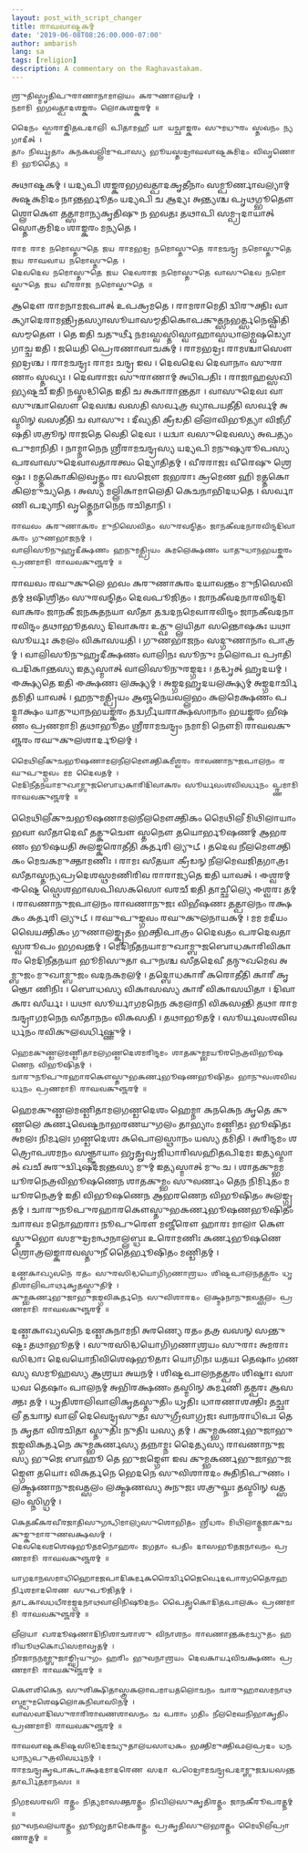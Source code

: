 ```yaml
---
layout: post_with_script_changer
title: 𑌰𑌾𑌘𑌵𑌾𑌷𑍍𑌟𑌕𑌮𑍍
date: '2019-06-08T08:26:00.000-07:00'
author: ambarish
lang: sa
tags: [religion]
description: A commentary on the Raghavastakam.
---
```


    𑌶𑍍𑌰𑍁𑌤𑌿𑌸𑍍𑌮𑍃𑌤𑌿𑌪𑍁𑌰𑌾𑌣𑌾𑌨𑌾𑌮𑌾𑌲𑌯𑌂 𑌕𑌰𑍁𑌣𑌾𑌲𑌯𑌮𑍍 ।
    𑌨𑌮𑌾𑌮𑌿 𑌭𑌗𑌵𑌤𑍍𑌪𑌾𑌦𑌶𑌙𑍍𑌕𑌰𑌂 𑌲𑍋𑌕𑌶𑌙𑍍𑌕𑌰𑌮𑍍 ॥

    𑌦𑍈𑌨𑌂 𑌸𑍍𑌵𑌰𑌾𑌙𑍍𑌕𑌿𑌤𑌪𑌦𑌾𑌲𑌿 𑌪𑌿𑌤𑌾𑌮𑌹𑍀 𑌯𑌾 𑌯𑌚𑍍𑌛𑌾𑌙𑍍𑌕𑌰𑌂 𑌸𑍁𑌮𑌧𑍁𑌰𑌂 𑌸𑍍𑌤𑌵𑌨𑌂 𑌨𑍍𑌯𑌗𑌾𑌦𑍀𑌤𑍍 ।
    𑌤𑌾𑌂 𑌨𑌿𑌰𑍍𑌵𑍃𑌤𑌾𑌂 𑌕𑌨𑌕𑌵𑌲𑍍𑌲𑌿𑌮𑍁𑌪𑌾𑌸𑍍𑌯 𑌭𑍂𑌯𑌸𑍍𑌤𑌦𑍍𑌰𑌾𑌘𑌵𑌾𑌷𑍍𑌟𑌕𑌮𑌿𑌦𑌂 𑌵𑌿𑌵𑍃𑌣𑍋𑌮𑌿 𑌭𑍂𑌤𑍍𑌯𑍈 ॥

𑌅𑌥𑌾𑌷𑍍𑌟𑌕𑌮𑍍 । 𑌯𑌦𑍍𑌯𑌪𑌿 𑌶𑌙𑍍𑌕𑌰𑌭𑌗𑌵𑌤𑍍𑌪𑌾𑌦𑌕𑍃𑌤𑍀𑌨𑌾𑌂 𑌸𑌮𑍍𑌪𑍂𑌰𑍍𑌣𑌾𑌵𑌲𑍍𑌯𑌾𑌮𑍍 𑌅𑌷𑍍𑌟𑌕𑌮𑌿𑌦𑌂 𑌨𑌾𑌨𑍍𑌤𑌰𑍍𑌭𑍂𑌤𑌂 𑌯𑌦𑍍𑌯𑌪𑌿 𑌚 𑌆𑌦𑍍𑌯𑌃 𑌅𑌨𑍍𑌤𑍍𑌯𑌶𑍍𑌚 𑌪𑍃𑌥𑌗𑍍𑌭𑍂𑌤𑍌 𑌶𑍍𑌲𑍋𑌕𑍌 𑌤𑌤𑍍𑌸𑌾𑌮𑌾𑌨𑍍𑌯𑌕𑍃𑌤𑌿𑌷𑍁 𑌨 𑌭𑌵𑌤𑌃 𑌤𑌥𑌾𑌪𑌿 𑌸𑌮𑍍𑌪𑍍𑌰𑌦𑌾𑌯𑌾𑌤𑍍 𑌸𑍍𑌤𑍋𑌤𑍍𑌰𑌮𑌿𑌦𑌂 𑌶𑌾𑌙𑍍𑌕𑌰𑌂 𑌮𑌨𑍍𑌯𑌤𑍇 ।

    𑌰𑌾𑌮 𑌰𑌾𑌮 𑌨𑌮𑍋𑌸𑍍𑌤𑍁𑌤𑍇 𑌜𑌯 𑌰𑌾𑌮𑌭𑌦𑍍𑌰 𑌨𑌮𑍋𑌸𑍍𑌤𑍁𑌤𑍇 𑌰𑌾𑌮𑌚𑌨𑍍𑌦𑍍𑌰 𑌨𑌮𑍋𑌸𑍍𑌤𑍁𑌤𑍇 𑌜𑌯 𑌰𑌾𑌘𑌵𑌾𑌯 𑌨𑌮𑍋𑌸𑍍𑌤𑍁𑌤𑍇 ।
    𑌦𑍇𑌵𑌦𑍇𑌵 𑌨𑌮𑍋𑌸𑍍𑌤𑍁𑌤𑍇 𑌜𑌯 𑌦𑍇𑌵𑌰𑌾𑌜 𑌨𑌮𑍋𑌸𑍍𑌤𑍁𑌤𑍇 𑌵𑌾𑌸𑍁𑌦𑍇𑌵 𑌨𑌮𑍋𑌸𑍍𑌤𑍁𑌤𑍇 𑌜𑌯 𑌵𑍀𑌰𑌰𑌾𑌜 𑌨𑌮𑍋𑌸𑍍𑌤𑍁𑌤𑍇 ॥

𑌆𑌦𑍌 𑌰𑌾𑌮𑌨𑌾𑌮𑌜𑌪𑌾𑌤𑍍 𑌉𑌪𑌕𑍍𑌰𑌮𑌤𑍇 । 𑌰𑌾𑌮𑌰𑌾𑌮𑍇𑌤𑌿 𑌦𑍍𑌵𑌿𑌰𑍁𑌕𑍍𑌤𑌿𑌃 𑌵𑌾𑌕𑍍𑌯𑌾𑌦𑍇𑌰𑌾𑌮𑌨𑍍𑌤𑍍𑌰𑌿𑌤𑌸𑍍𑌯𑌾𑌸𑍂𑌯𑌾𑌸𑌮𑍍𑌮𑌤𑌿𑌕𑍋𑌪𑌕𑍁𑌤𑍍𑌸𑌨𑌭𑌰𑍍𑌤𑍍𑌸𑌨𑍇𑌷𑍍𑌵𑌿𑌤𑌿 𑌸𑌮𑍍𑌮𑌤𑍌 । 𑌤𑍇 𑌇𑌤𑌿 𑌚𑌤𑍁𑌰𑍍𑌥𑍀 𑌨𑌮𑌃𑌸𑍍𑌵𑌸𑍍𑌤𑌿𑌸𑍍𑌵𑌾𑌹𑌾𑌸𑍍𑌵𑌧𑌾𑌲𑌮𑍍𑌵𑌷𑌡𑍍𑌯𑍋𑌗𑌾𑌚𑍍𑌚 𑌇𑌤𑌿 । 𑌜𑌯𑍇𑌤𑌿 𑌪𑍍𑌰𑍇𑌰𑌣𑌾𑌵𑌾𑌚𑌕𑌮𑍍 । 𑌰𑌾𑌮𑌭𑌦𑍍𑌰𑌃 𑌰𑌾𑌮𑌶𑍍𑌚𑌾𑌸𑍌 𑌭𑌦𑍍𑌰𑌶𑍍𑌚 । 𑌰𑌾𑌮𑌚𑌨𑍍𑌦𑍍𑌰𑌃 𑌰𑌾𑌮𑌃 𑌚𑌨𑍍𑌦𑍍𑌰 𑌇𑌵 । 𑌦𑍇𑌵𑌦𑍇𑌵 𑌦𑍇𑌵𑌾𑌨𑌾𑌂 𑌸𑍁𑌰𑌾𑌣𑌾𑌂 𑌸𑍍𑌤𑌵𑍍𑌯𑌃 । 𑌦𑍇𑌵𑌰𑌾𑌜𑌃 𑌸𑍁𑌰𑌾𑌣𑌾𑌮𑍍 𑌅𑌧𑌿𑌪𑌤𑌿𑌃 । 𑌰𑌾𑌜𑌾𑌹𑌸𑍍𑌸𑌖𑌿𑌭𑍍𑌯𑌷𑍍𑌟𑌚𑍍 𑌇𑌤𑌿 𑌨𑌸𑍍𑌤𑌦𑍍𑌧𑌿𑌤𑍇 𑌇𑌤𑌿 𑌚 𑌅𑌕𑌾𑌰𑌾𑌨𑍍𑌤𑌤𑌾 । 𑌵𑌾𑌸𑍁𑌦𑍇𑌵𑌃 𑌵𑌾𑌸𑍁𑌶𑍍𑌚𑌾𑌸𑍌 𑌦𑍇𑌵𑌶𑍍𑌚 𑌵𑌸𑌤𑌿 𑌸𑌰𑍍𑌵𑌤𑍍𑌰 𑌵𑍍𑌯𑌾𑌪𑌯𑌤𑍀𑌤𑌿 𑌸𑌰𑍍𑌵𑌮𑍍 𑌅𑌸𑍍𑌮𑌿𑌨𑍍 𑌵𑌸𑌤𑍀𑌤𑌿 𑌚 𑌵𑌾𑌸𑍁𑌃 । 𑌦𑍀𑌵𑍍𑌯𑌤𑌿 𑌕𑍍𑌰𑍀𑌡𑌤𑌿 𑌲𑍀𑌲𑌾𑌵𑌿𑌭𑍂𑌤𑍍𑌯𑌾 𑌵𑌿𑌜𑍀𑌗𑍀𑌷𑌤𑌿 𑌶𑌤𑍍𑌰𑍂𑌨𑍍 𑌰𑌾𑌜𑌤𑍇 𑌵𑍇𑌤𑌿 𑌦𑍇𑌵𑌃 । 𑌯𑌦𑍍𑌵𑌾 𑌵𑌸𑍁𑌦𑍇𑌵𑌸𑍍𑌯 𑌅𑌪𑌤𑍍𑌯𑌂 𑌪𑍁𑌮𑌾𑌨𑌿𑌤𑌿 । 𑌨𑌾𑌮𑍍𑌨𑌾𑌨𑍇𑌨 𑌶𑍍𑌰𑍀𑌰𑌾𑌮𑌚𑌨𑍍𑌦𑍍𑌰𑌸𑍍𑌯 𑌯𑌦𑍍𑌯𑌪𑌿 𑌮𑌨𑍁𑌷𑍍𑌯𑌰𑍂𑌪𑌸𑍍𑌯 𑌪𑌰𑌵𑌾𑌸𑍁𑌦𑍇𑌵𑌾𑌵𑌤𑌾𑌰𑌤𑍍𑌵𑌂 𑌦𑍍𑌯𑍋𑌤𑌿𑌤𑌮𑍍 । 𑌵𑍀𑌰𑌰𑌾𑌜𑌃 𑌵𑍀𑌰𑍇𑌷𑍁 𑌶𑍍𑌰𑍇𑌷𑍍𑌠𑌃 । 𑌮𑌤𑍍𑌤𑌕𑍋𑌕𑌿𑌲𑌵𑍃𑌤𑍍𑌤𑌂 𑌰𑌃 𑌸𑌜𑍌 𑌜𑌭𑌰𑌾𑌃 𑌕𑍍𑌰𑌮𑍇𑌣 𑌹𑌿 𑌮𑌤𑍍𑌤𑌕𑍋𑌕𑌿𑌲𑌮𑍁𑌚𑍍𑌯𑌤𑍇 । 𑌅𑌸𑍍𑌯 𑌮𑌲𑍍𑌲𑌿𑌕𑌾𑌮𑌾𑌲𑍇𑌤𑌿 𑌕𑍇𑌚𑌨𑌾𑌭𑌿𑌦𑌧𑌤𑍇 । 𑌸𑌰𑍍𑌵𑌾𑌣𑌿 𑌪𑌦𑍍𑌯𑌾𑌨𑌿 𑌵𑍃𑌤𑍍𑌤𑍇𑌨𑌾𑌨𑍇𑌨 𑌰𑌚𑌿𑌤𑌾𑌨𑌿 ।

    𑌰𑌾𑌘𑌵𑌂 𑌕𑌰𑍁𑌣𑌾𑌕𑌰𑌂 𑌮𑍁𑌨𑌿𑌸𑍇𑌵𑌿𑌤𑌂 𑌸𑍁𑌰𑌵𑌨𑍍𑌦𑌿𑌤𑌂 𑌜𑌾𑌨𑌕𑍀𑌵𑌦𑌨𑌾𑌰𑌵𑌿𑌨𑍍𑌦𑌦𑌿𑌵𑌾𑌕𑌰𑌂 𑌗𑍁𑌣𑌭𑌾𑌜𑌨𑌮𑍍 ।
    𑌵𑌾𑌲𑌿𑌸𑍂𑌨𑍁𑌹𑍃𑌦𑍀𑌕𑍍𑌷𑌣𑌂 𑌹𑌨𑍁𑌮𑌤𑍍𑌪𑍍𑌰𑌿𑌯𑌂 𑌕𑌮𑌲𑍇𑌕𑍍𑌷𑌣𑌂 𑌯𑌾𑌤𑍁𑌧𑌾𑌨𑌭𑌯𑌙𑍍𑌕𑌰𑌂 𑌪𑍍𑌰𑌣𑌮𑌾𑌮𑌿 𑌰𑌾𑌘𑌵𑌕𑍁𑌞𑍍𑌜𑌰𑌮𑍍 ॥

𑌰𑌾𑌘𑌵𑌂 𑌰𑌘𑍁𑌕𑍁𑌲𑍇 𑌭𑌵𑌂 𑌕𑌰𑍁𑌣𑌾𑌕𑌰𑌂 𑌦𑌯𑌾𑌵𑌨𑍍𑌤𑌂 𑌮𑍁𑌨𑌿𑌸𑍇𑌵𑌿𑌤𑌮𑍍 𑌋𑌷𑌿𑌶𑍍𑌰𑌿𑌤𑌂 𑌸𑍁𑌰𑌵𑌨𑍍𑌦𑌿𑌤𑌂 𑌦𑍇𑌵𑌪𑍂𑌜𑌿𑌤𑌂 । 𑌜𑌾𑌨𑌕𑍀𑌵𑌦𑌨𑌾𑌰𑌵𑌿𑌨𑍍𑌦𑌦𑌿𑌵𑌾𑌕𑌰𑌂 𑌜𑌾𑌨𑌕𑍀 𑌜𑌨𑌕𑌤𑌨𑌯𑌾 𑌸𑍀𑌤𑌾 𑌤𑌦𑍍𑌵𑌦𑌨𑌮𑍇𑌵𑌾𑌰𑌵𑌿𑌨𑍍𑌦𑌂 𑌜𑌾𑌨𑌕𑍀𑌵𑌦𑌨𑌾𑌰𑌵𑌿𑌨𑍍𑌦𑌂 𑌤𑌥𑌾𑌭𑍂𑌤𑌸𑍍𑌯 𑌦𑌿𑌵𑌾𑌕𑌰𑌃 𑌉𑌤𑍍𑌫𑍁𑌲𑍍𑌲𑌯𑌿𑌤𑌾 𑌸𑌨𑍍𑌤𑍋𑌷𑌕𑌃 𑌯𑌥𑌾 𑌸𑍂𑌰𑍍𑌯𑌃 𑌕𑌮𑌲𑌂 𑌵𑌿𑌕𑌾𑌸𑌯𑌤𑌿 । 𑌗𑍁𑌣𑌭𑌾𑌜𑌨𑌂 𑌸𑌦𑍍𑌗𑍁𑌣𑌾𑌨𑌾𑌂 𑌪𑌾𑌤𑍍𑌰𑌮𑍍 । 𑌵𑌾𑌲𑌿𑌸𑍂𑌨𑍁𑌹𑍃𑌦𑍀𑌕𑍍𑌷𑌣𑌂 𑌵𑌾𑌲𑌿𑌨𑌃 𑌸𑍂𑌨𑍁𑌃 𑌨𑌲𑍋𑌪𑌃 𑌪𑍍𑌰𑌾𑌤𑌿𑌪𑌦𑌿𑌕𑌾𑌨𑍍𑌤𑌸𑍍𑌯 𑌇𑌤𑍍𑌯𑌸𑍍𑌮𑌾𑌤𑍍 𑌵𑌾𑌲𑌿𑌸𑍂𑌨𑍁𑌰𑌙𑍍𑌗𑌦𑌃 । 𑌤𑌦𑍍𑌧𑍃𑌤𑍍 𑌹𑍃𑌦𑌯𑌮𑍍 । 𑌈𑌕𑍍𑌷𑍍𑌯𑌤𑍇 𑌇𑌤𑌿 𑌈𑌕𑍍𑌷𑌣𑌃 𑌲𑌕𑍍𑌷𑍍𑌯𑌮𑍍 । 𑌅𑌙𑍍𑌗𑌦𑌹𑍃𑌦𑌯𑌲𑌕𑍍𑌷𑍍𑌯𑌮𑍍 𑌅𑌙𑍍𑌗𑌦𑌾𑌰𑍍𑌚𑌿𑌤𑌮𑌿𑌤𑌿 𑌯𑌾𑌵𑌤𑍍 । 𑌹𑌨𑍁𑌮𑌤𑍍𑌪𑍍𑌰𑌿𑌯𑌂 𑌆𑌞𑍍𑌜𑌨𑍇𑌯𑌵𑌲𑍍𑌲𑌭𑌂 𑌕𑌲𑌮𑍇𑌕𑍍𑌷𑌣𑌂 𑌪𑌦𑍍𑌮𑌾𑌕𑍍𑌷𑌂 𑌯𑌾𑌤𑍁𑌧𑌾𑌨𑌭𑌯𑌙𑍍𑌕𑌰𑌂 𑌤𑌦𑍍𑌵𑌰𑍍𑌗𑍀𑌯𑌰𑌾𑌕𑍍𑌷𑌸𑌾𑌨𑌾𑌂 𑌭𑌯𑌙𑍍𑌕𑌰𑌂 𑌭𑍀𑌷𑌣𑌂 𑌪𑍍𑌰𑌣𑌮𑌾𑌮𑌿 𑌤𑌥𑌾𑌭𑍂𑌤𑌂 𑌶𑍍𑌰𑍀𑌰𑌾𑌮𑌚𑌨𑍍𑌦𑍍𑌰𑌂 𑌨𑌮𑌾𑌮𑌿 𑌨𑍌𑌮𑌿 𑌰𑌾𑌘𑌵𑌕𑍁𑌞𑍍𑌜𑌰𑌂 𑌰𑌘𑍁𑌕𑍁𑌲𑌶𑌾𑌰𑍍𑌦𑍂𑌲𑌮𑍍 ।

    𑌮𑍈𑌥𑌿𑌲𑍀𑌕𑍁𑌚𑌭𑍂𑌷𑌣𑌾𑌮𑌲𑌨𑍀𑌲𑌮𑍌𑌕𑍍𑌤𑌿𑌕𑌮𑍀𑌶𑍍𑌵𑌰𑌂 𑌰𑌾𑌵𑌣𑌾𑌨𑍁𑌜𑌪𑌾𑌲𑌨𑌂 𑌰𑌘𑍁𑌪𑍁𑌙𑍍𑌗𑌵𑌂 𑌮𑌮 𑌦𑍈𑌵𑌤𑌮𑍍 ।
    𑌮𑍇𑌦𑌿𑌨𑍀𑌤𑌨𑌯𑌾𑌮𑍁𑌖𑌾𑌮𑍍𑌬𑍁𑌜𑌬𑍋𑌧𑌕𑌾𑌰𑌿𑌦𑌿𑌵𑌾𑌕𑌰𑌂 𑌸𑍂𑌰𑍍𑌯𑌵𑌂𑌶𑌵𑌿𑌵𑌰𑍍𑌧𑌨𑌂 𑌪𑍍𑌰𑍍𑌣𑌮𑌾𑌮𑌿 𑌰𑌾𑌘𑌵𑌕𑍁𑌞𑍍𑌜𑌰𑌮𑍍 ॥

𑌮𑍈𑌥𑌿𑌲𑍀𑌕𑍁𑌚𑌭𑍂𑌷𑌣𑌾𑌮𑌲𑌨𑍀𑌲𑌮𑍌𑌕𑍍𑌤𑌿𑌕𑌂 𑌮𑍈𑌥𑌿𑌲𑍀 𑌮𑌿𑌥𑌿𑌲𑌾𑌯𑌾𑌂 𑌭𑌵𑌾 𑌸𑍀𑌤𑌾𑌦𑍇𑌵𑍀 𑌤𑌤𑍍𑌕𑍁𑌚𑍌 𑌸𑍍𑌤𑌨𑍌 𑌤𑌯𑍋𑌰𑍍𑌭𑍂𑌷𑌣𑌮𑍍 𑌆𑌭𑌰𑌣𑌂 𑌭𑍂𑌷𑌯𑌤𑌿 𑌅𑌲𑌙𑍍𑌕𑌰𑍋𑌤𑍀𑌤𑌿 𑌕𑌰𑍍𑌤𑌰𑌿 𑌲𑍍𑌯𑍁𑌟𑍍 । 𑌤𑌦𑍇𑌵 𑌨𑍀𑌲𑌮𑍌𑌕𑍍𑌤𑌿𑌕𑌂 𑌮𑍇𑌚𑌕𑌮𑍁𑌕𑍍𑌤𑌾𑌮𑌣𑌿𑌃 । 𑌰𑌾𑌮𑌃 𑌸𑍀𑌤𑌯𑌾 𑌕𑍍𑌰𑍀𑌡𑌨𑍍 𑌨𑍀𑌲𑌮𑍇𑌘𑌜𑌿𑌤𑌗𑌾𑌤𑍍𑌰𑌃 𑌸𑍀𑌤𑌾𑌸𑍍𑌤𑌨𑍍𑌯𑌪𑍍𑌰𑌦𑍇𑌶𑌸𑍍𑌥𑌮𑌣𑌿𑌰𑌿𑌵 𑌰𑌾𑌰𑌾𑌜𑍍𑌯𑌤𑍇 𑌇𑌤𑌿 𑌯𑌾𑌵𑌤𑍍 । 𑌈𑌶𑍍𑌵𑌰𑌮𑍍 𑌈𑌷𑍍𑌟𑍇 𑌸𑍍𑌥𑍇𑌶𑌭𑌾𑌸𑌪𑌿𑌸𑌕𑌸𑍋 𑌵𑌰𑌚𑍍 𑌇𑌤𑌿 𑌤𑌾𑌚𑍍𑌛𑍀𑌲𑍍𑌯𑍇 𑌈𑌶𑍍𑌵𑌰𑌃 𑌤𑌮𑍍 ।   𑌰𑌾𑌵𑌣𑌾𑌨𑍁𑌜𑌪𑌾𑌲𑌨𑌂 𑌰𑌾𑌵𑌣𑌾𑌨𑍁𑌜𑌃 𑌵𑌿𑌭𑍀𑌷𑌣𑌃 𑌤𑌤𑍍𑌪𑌾𑌲𑌨𑌂 𑌰𑌕𑍍𑌷𑌕𑌂 𑌕𑌰𑍍𑌤𑌰𑌿 𑌲𑍍𑌯𑍁𑌟𑍍 । 𑌰𑌘𑍁𑌪𑍁𑌙𑍍𑌗𑌵𑌂 𑌰𑌘𑍁𑌕𑍁𑌲𑌨𑌾𑌯𑌕𑌮𑍍 । 𑌮𑌮 𑌮𑌦𑍀𑌯𑌂 𑌵𑍈𑌯𑌕𑍍𑌤𑌿𑌕𑌂 𑌗𑍁𑌣𑌾𑌲𑌙𑍍𑌕𑍃𑌤𑌂 𑌭𑌕𑍍𑌤𑌿𑌪𑌾𑌤𑍍𑌰𑌂 𑌦𑍈𑌵𑌤𑌂 𑌪𑌰𑌦𑍇𑌵𑌤𑌾𑌸𑍍𑌵𑌰𑍂𑌪𑌂 𑌭𑌗𑌵𑌨𑍍𑌤𑌮𑍍 । 𑌮𑍇𑌦𑌿𑌨𑍀𑌤𑌨𑌯𑌾𑌮𑍁𑌖𑌾𑌮𑍍𑌬𑍁𑌜𑌬𑍋𑌧𑌕𑌾𑌰𑌿𑌵𑌿𑌕𑌾𑌰𑌂 𑌮𑍇𑌦𑌿𑌨𑍀𑌤𑌨𑌯𑌾 𑌭𑍂𑌮𑌿𑌸𑍁𑌤𑌾 𑌪𑍁𑌨𑌶𑍍𑌚 𑌸𑍀𑌤𑌦𑍇𑌵𑍀 𑌤𑌨𑍍𑌮𑍁𑌖𑌮𑍇𑌵 𑌅𑌮𑍍𑌬𑍁𑌜𑌂 𑌮𑍁𑌖𑌾𑌮𑍍𑌬𑍁𑌜𑌂 𑌵𑌦𑌨𑌕𑌮𑌲𑌮𑍍 । 𑌤𑌦𑍍𑌬𑍋𑌧𑌕𑌾𑌰𑍀 𑌕𑌰𑍋𑌤𑍀𑌤𑌿 𑌕𑌾𑌰𑍀 𑌕𑍃𑌞𑍋 𑌣𑌿𑌨𑌿𑌃 । 𑌬𑍋𑌧𑌸𑍍𑌯 𑌵𑌿𑌕𑌾𑌸𑌸𑍍𑌯 𑌕𑌾𑌰𑍀 𑌵𑌿𑌕𑌾𑌸𑌯𑌿𑌤𑌾 । 𑌦𑌿𑌵𑌾𑌕𑌰𑌃 𑌸𑍀𑌰𑍍𑌯𑌃 । 𑌯𑌥𑌾 𑌸𑍂𑌰𑍍𑌯𑌾𑌗𑌮𑌨𑍇𑌨 𑌕𑌮𑌲𑌾𑌨𑌿 𑌵𑌿𑌕𑌸𑌨𑍍𑌤𑌿 𑌤𑌥𑌾 𑌰𑌾𑌮𑌚𑌨𑍍𑌦𑍍𑌰𑌾𑌗𑌮𑌨𑍇𑌨 𑌸𑍀𑌤𑌾𑌨𑌨𑌂 𑌵𑌿𑌕𑌸𑌤𑌿 । 𑌤𑌥𑌾𑌭𑍂𑌤𑌮𑍍 । 𑌸𑍂𑌰𑍍𑌯𑌵𑌂𑌶𑌵𑌿𑌵𑌰𑍍𑌧𑌨𑌂 𑌰𑌵𑌿𑌕𑍁𑌲𑌵𑌰𑍍𑌧𑌿𑌷𑍍𑌣𑍁𑌮𑍍 ।

    𑌹𑍇𑌮𑌕𑍁𑌣𑍍𑌡𑌲𑌮𑌣𑍍𑌡𑌿𑌤𑌾𑌮𑌲𑌗𑌣𑍍𑌡𑌦𑍇𑌶𑌮𑌰𑌿𑌨𑍍𑌦𑌮𑌂 𑌶𑌾𑌤𑌕𑍁𑌮𑍍𑌭𑌮𑌯𑍂𑌰𑌨𑍇𑌤𑍍𑌰𑌵𑌿𑌭𑍂𑌷𑌣𑍇𑌨 𑌵𑌿𑌭𑍂𑌷𑌿𑌤𑌮𑍍 ।
    𑌚𑌾𑌰𑍁𑌨𑍂𑌪𑍁𑌰𑌹𑌾𑌰𑌕𑍌𑌸𑍍𑌤𑍁𑌭𑌕𑌰𑍍𑌣𑌭𑍂𑌷𑌣𑌭𑍂𑌷𑌿𑌤𑌂 𑌭𑌾𑌨𑍁𑌵𑌂𑌶𑌵𑌿𑌵𑌰𑍍𑌧𑌨𑌂 𑌪𑍍𑌰𑌣𑌮𑌾𑌮𑌿 𑌰𑌾𑌘𑌵𑌕𑍁𑌞𑍍𑌜𑌰𑌮𑍍 ॥

𑌹𑍇𑌮𑌕𑍁𑌣𑍍𑌡𑌲𑌮𑌣𑍍𑌡𑌿𑌤𑌾𑌮𑌲𑌗𑌣𑍍𑌡𑌦𑍇𑌶𑌂 𑌹𑍇𑌮𑍍𑌨𑌾 𑌕𑌨𑌕𑍇𑌨 𑌕𑍃𑌤𑍇 𑌕𑍁𑌣𑍍𑌡𑌲𑍇 𑌕𑌰𑍍𑌣𑌵𑍇𑌷𑍍𑌟𑌨𑌾𑌭𑌰𑌣𑌯𑍁𑌗𑌲𑌂 𑌤𑌾𑌭𑍍𑌯𑌾𑌂 𑌮𑌣𑍍𑌡𑌿𑌤𑌃 𑌭𑍂𑌷𑌿𑌤𑌃 𑌅𑌮𑌲𑌃 𑌨𑌿𑌰𑍍𑌮𑌲𑌃 𑌗𑌣𑍍𑌡𑌦𑍇𑌶𑌃 𑌕𑌪𑍋𑌲𑌸𑍍𑌥𑌾𑌨𑌂 𑌯𑌸𑍍𑌯 𑌤𑌮𑌿𑌤𑌿 । 𑌅𑌰𑌿𑌨𑍍𑌦𑌮𑌂 𑌶𑌤𑍍𑌰𑍍𑌰𑍋𑌪𑌶𑌮𑌨𑌂 𑌸𑌞𑍍𑌜𑍍𑌞𑌾𑌯𑌾𑌂 𑌭𑍃𑌤𑍄𑌵𑍃𑌜𑌿𑌧𑌾𑌰𑌿𑌸𑌹𑌿𑌤𑌪𑌿𑌦𑌮𑌃 𑌇𑌤𑍍𑌯𑌸𑍍𑌮𑌾𑌤𑍍 𑌖𑌚𑍍 𑌅𑌰𑍁𑌰𑍍𑌦𑍍𑌵𑌿𑌷𑌦𑌜𑌨𑍍𑌤𑌸𑍍𑌯 𑌮𑍁𑌮𑍍 𑌇𑌤𑍍𑌯𑌸𑍍𑌮𑌾𑌤𑍍 𑌮𑍁𑌂 𑌚 । 𑌶𑌾𑌤𑌕𑍁𑌮𑍍𑌭𑌮𑌯𑍂𑌰𑌨𑍇𑌤𑍍𑌰𑌵𑌿𑌭𑍂𑌷𑌣𑍇𑌨 𑌶𑌾𑌤𑌕𑍁𑌮𑍍𑌭𑌂 𑌸𑍁𑌵𑌰𑍍𑌣𑌂 𑌤𑍇𑌨 𑌨𑌿𑌰𑍍𑌮𑌿𑌤𑌂 𑌮𑌯𑍂𑌰𑌨𑍇𑌤𑍍𑌰𑌮𑍍 𑌇𑌤𑌿 𑌵𑌿𑌭𑍂𑌷𑌣𑍇𑌨 𑌆𑌭𑌰𑌣𑍇𑌨 𑌵𑌿𑌭𑍂𑌷𑌿𑌤𑌂 𑌅𑌲𑌙𑍍𑌗𑍃𑌤𑌮𑍍 । 𑌚𑌾𑌰𑍁𑌨𑍂𑌪𑍁𑌰𑌹𑌾𑌰𑌕𑍌𑌸𑍍𑌤𑍁𑌭𑌕𑌰𑍍𑌣𑌭𑍂𑌷𑌣𑌭𑍂𑌷𑌿𑌤𑌂 𑌚𑌾𑌰𑌵𑌃 𑌮𑌨𑍋𑌹𑌰𑌾𑌃 𑌨𑍂𑌪𑍁𑌰𑍌 𑌮𑌞𑍍𑌜𑍀𑌰𑍌
𑌹𑌾𑌰𑌃 𑌮𑌾𑌲𑌾 𑌕𑍌𑌸𑍍𑌤𑍁𑌭𑍋 𑌸𑌮𑍁𑌦𑍍𑌰𑌮𑌨𑍍𑌥𑌨𑌾𑌲𑍍𑌲𑌬𑍍𑌧𑌃 𑌉𑌰𑍋𑌮𑌣𑌿𑌃 𑌕𑌰𑍍𑌣𑌭𑍂𑌷𑌣𑍇 𑌶𑍍𑌰𑍋𑌤𑍍𑌰𑌲𑌙𑍍𑌕𑌾𑌰𑌵𑌸𑍍𑌤𑍁𑌨𑍀 𑌤𑍈𑌰𑍍𑌭𑍂𑌷𑌿𑌤𑌂 𑌮𑌣𑍍𑌡𑌿𑌤𑌮𑍍 ।

    𑌦𑌣𑍍𑌡𑌕𑌾𑌖𑍍𑌯𑌵𑌨𑍇 𑌰𑌤𑌂 𑌸𑍁𑌰𑌸𑌿𑌦𑍍𑌧𑌯𑍋𑌗𑌿𑌗𑌣𑌾𑌶𑍍𑌰𑌯𑌂 𑌶𑌿𑌷𑍍𑌟𑌪𑌾𑌲𑌨𑌤𑌤𑍍𑌪𑌰𑌂 𑌧𑍃𑌤𑌿𑌶𑌾𑌲𑌿𑌪𑌾𑌰𑍍𑌥𑌕𑍃𑌤𑌸𑍍𑌤𑍁𑌤𑌿𑌮𑍍 ।
    𑌕𑍁𑌮𑍍𑌭𑌕𑌰𑍍𑌣𑌭𑍁𑌜𑌾𑌭𑍁𑌜𑌙𑍍𑌗𑌵𑌿𑌕𑌰𑍍𑌤𑌨𑍇 𑌸𑍁𑌵𑌿𑌶𑌾𑌰𑌦𑌂 𑌲𑌕𑍍𑌷𑍍𑌮𑌨𑌾𑌨𑍁𑌜𑌵𑌤𑍍𑌸𑌲𑌂 𑌪𑍍𑌰𑌣𑌮𑌾𑌮𑌿 𑌰𑌾𑌘𑌵𑌕𑍁𑌞𑍍𑌜𑌰𑌮𑍍 ॥

𑌦𑌣𑍍𑌡𑌕𑌾𑌖𑍍𑌯𑌵𑌨𑍇 𑌦𑌣𑍍𑌡𑌕𑌨𑌾𑌮𑌨𑌿 𑌅𑌰𑌣𑍍𑌯𑍇 𑌰𑌤𑌂 𑌤𑌤𑍍𑌰 𑌵𑌸𑌨𑍍 𑌸𑌨𑍍𑌤𑍁𑌷𑍍𑌟𑌃 𑌤𑌥𑌾𑌭𑍂𑌤𑌮𑍍 । 𑌸𑍁𑌰𑌸𑌿𑌦𑍍𑌧𑌯𑍋𑌗𑌿𑌗𑌣𑌾𑌶𑍍𑌰𑌯𑌂 𑌸𑍁𑌰𑌾𑌃 𑌅𑌮𑌰𑌾𑌃 𑌸𑌿𑌦𑍍𑌧𑌾𑌃 𑌦𑍇𑌵𑌯𑍋𑌨𑌿𑌵𑌿𑌶𑍇𑌷𑌭𑍂𑌤𑌾𑌃 𑌯𑍋𑌗𑌿𑌨𑌃 𑌯𑌤𑌯𑌃 𑌤𑍇𑌷𑌾𑌂 𑌗𑌣𑌸𑍍𑌯 𑌸𑌮𑍂𑌹𑌸𑍍𑌯 𑌆𑌶𑍍𑌰𑌯𑌃 𑌅𑌯𑌨𑌮𑍍 । 𑌶𑌿𑌷𑍍𑌟𑌪𑌾𑌲𑌨𑌤𑌤𑍍𑌪𑌰𑌂 𑌶𑌿𑌷𑍍𑌟𑌾𑌃 𑌸𑌾𑌧𑌵𑌃 𑌤𑍇𑌷𑌾𑌂 𑌪𑌾𑌲𑌨𑌮𑍍 𑌅𑌭𑌿𑌰𑌕𑍍𑌷𑌣𑌂 𑌤𑌸𑍍𑌮𑌿𑌨𑍍 𑌕𑌰𑍍𑌮𑌣𑌿 𑌤𑌤𑍍𑌪𑌰𑌃 𑌆𑌸𑌕𑍍𑌤𑌃 𑌤𑌮𑍍 । 𑌧𑍃𑌤𑌿𑌶𑌾𑌲𑌿𑌵𑌾𑌲𑌿𑌕𑍃𑌤𑌸𑍍𑌤𑍁𑌤𑌿𑌂 𑌧𑍃𑌤𑌿𑌃 𑌧𑌾𑌰𑌣𑌾𑌶𑌕𑍍𑌤𑌿𑌃 𑌤𑌚𑍍𑌛𑌾𑌲𑍀 𑌤𑌦𑍍𑌵𑌾𑌨𑍍 𑌵𑌾𑌲𑍀 𑌦𑍇𑌵𑍇𑌨𑍍𑌦𑍍𑌰𑌸𑍁𑌤𑌃 𑌸𑍁𑌗𑍍𑌰𑍀𑌵𑌾𑌗𑍍𑌰𑌜𑌃 𑌵𑌾𑌨𑌰𑌾𑌧𑌿𑌪𑌃 𑌤𑍇𑌨 𑌕𑍃𑌤𑌾 𑌵𑌿𑌰𑌚𑌿𑌤𑌾 𑌸𑍍𑌤𑍁𑌤𑌿𑌃 𑌨𑍁𑌤𑌿𑌃 𑌯𑌸𑍍𑌯 𑌤𑌮𑍍 । 𑌕𑍁𑌮𑍍𑌭𑌕𑌰𑍍𑌣𑌭𑍁𑌜𑌾𑌭𑍁𑌜𑌙𑍍𑌗𑌵𑌿𑌕𑌰𑍍𑌤𑌨𑍇 𑌕𑍁𑌮𑍍𑌭𑌕𑌰𑍍𑌣𑌸𑍍𑌯 𑌤𑌨𑍍𑌨𑌾𑌮𑍍𑌨𑌃 𑌦𑍈𑌤𑍍𑌯𑌸𑍍𑌯 𑌰𑌾𑌵𑌣𑌾𑌨𑍁𑌜𑌸𑍍𑌯 𑌭𑍁𑌜𑍇 𑌬𑌾𑌹𑍂 𑌤𑍇 𑌭𑍁𑌜𑌙𑍍𑌗𑍌 𑌇𑌵 𑌕𑍁𑌮𑍍𑌭𑌕𑌰𑍍𑌣𑌭𑍁𑌜𑌾𑌭𑍁𑌜𑌙𑍍𑌗𑍌 𑌤𑌯𑍋𑌃 𑌵𑌿𑌕𑌰𑍍𑌤𑌨𑍇 𑌭𑍇𑌦𑌨𑍇 𑌸𑍁𑌵𑌿𑌶𑌾𑌰𑌦𑌂 𑌅𑌤𑌿𑌨𑌿𑌪𑍁𑌣𑌂 । 𑌲𑌕𑍍𑌷𑍍𑌮𑌣𑌾𑌨𑍁𑌜𑌵𑌤𑍍𑌸𑌲𑌂 𑌲𑌕𑍍𑌷𑍍𑌮𑌣𑌸𑍍𑌯 𑌅𑌨𑍁𑌜𑌃 𑌶𑌤𑍍𑌰𑍁𑌘𑍍𑌨𑌃 𑌤𑌸𑍍𑌮𑌿𑌨𑍍 𑌵𑌤𑍍𑌸𑌲𑌂 𑌸𑍍𑌨𑌿𑌗𑍍𑌧𑌮𑍍 ।

    𑌕𑍇𑌤𑌕𑍀𑌕𑌰𑌵𑍀𑌰𑌜𑌾𑌤𑌿𑌸𑍁𑌗𑌨𑍍𑌧𑌿𑌮𑌾𑌲𑍍𑌯𑌸𑍁𑌶𑍋𑌭𑌿𑌤𑌂 𑌶𑍍𑌰𑍀𑌧𑌰𑌂 𑌮𑌿𑌥𑌿𑌲𑌾𑌤𑍍𑌮𑌜𑌾𑌕𑍁𑌚𑌕𑍁𑌙𑍍𑌕𑍁𑌮𑌾𑌰𑍁𑌣𑌵𑌕𑍍𑌷𑌸𑌮𑍍 ।
    𑌦𑍇𑌵𑌦𑍇𑌵𑌮𑌶𑍇𑌷𑌭𑍂𑌤𑌮𑌨𑍋𑌹𑌰𑌂 𑌜𑌗𑌤𑌾𑌂 𑌪𑌤𑌿𑌂 𑌦𑌾𑌸𑌭𑍂𑌤𑌜𑌨𑌾𑌵𑌨𑌂 𑌪𑍍𑌰𑌣𑌮𑌾𑌮𑌿 𑌰𑌾𑌘𑌵𑌕𑍁𑌞𑍍𑌜𑌰𑌮𑍍 ॥

    𑌯𑌾𑌗𑌦𑌾𑌨𑌸𑌮𑌾𑌧𑌿𑌹𑍋𑌮𑌜𑌪𑌾𑌦𑌿𑌕𑌰𑍍𑌮𑌕𑌰𑍈𑌰𑍍𑌦𑍍𑌵𑌿𑌜𑍈𑌰𑍍𑌵𑍇𑌦𑌪𑌾𑌰𑌗𑌤𑍈𑌰𑌹𑌰𑍍𑌨𑌿𑌶𑌮𑌾𑌦𑌰𑍇𑌣 𑌸𑍁𑌪𑍂𑌜𑌿𑌤𑌮𑍍 ।
    𑌤𑌾𑌟𑌕𑌾𑌵𑌧𑌧𑍀𑌰𑌮𑌙𑍍𑌗𑌦𑌨𑌾𑌥𑌵𑌾𑌲𑌿𑌨𑌿𑌷𑍂𑌦𑌨𑌂 𑌪𑍈𑌤𑍃𑌕𑍋𑌦𑌿𑌤𑌪𑌾𑌲𑌕𑌂 𑌪𑍍𑌰𑌣𑌮𑌾𑌮𑌿 𑌰𑌾𑌘𑌵𑌕𑍁𑌞𑍍𑌜𑌰𑌮𑍍 ॥

    𑌲𑍀𑌲𑌯𑌾 𑌖𑌰𑌦𑍂𑌷𑌣𑌾𑌦𑌿𑌨𑌿𑌶𑌾𑌚𑌰𑌾𑌶𑍁 𑌵𑌿𑌨𑌾𑌶𑌨𑌂 𑌰𑌾𑌵𑌣𑌾𑌨𑍍𑌤𑌕𑌮𑌚𑍍𑌯𑍁𑌤𑌂 𑌹𑌰𑌿𑌯𑍂𑌥𑌕𑍋𑌟𑌿𑌸𑌮𑌾𑌵𑍃𑌤𑌮𑍍 ।
    𑌨𑍀𑌰𑌜𑌾𑌨𑌨𑌮𑌮𑍍𑌬𑍁𑌜𑌾𑌙𑍍𑌘𑍍𑌰𑌿𑌯𑍁𑌗𑌂 𑌹𑌰𑌿𑌂 𑌭𑍁𑌵𑌨𑌾𑌶𑍍𑌰𑌯𑌂 𑌦𑍇𑌵𑌕𑌾𑌰𑍍𑌯𑌵𑌿𑌚𑌕𑍍𑌷𑌣𑌂 𑌪𑍍𑌰𑌣𑌮𑌾𑌮𑌿 𑌰𑌾𑌘𑌕𑍁𑌞𑍍𑌜𑌰𑌮𑍍 ॥

    𑌕𑍌𑌶𑌿𑌕𑍇𑌨 𑌸𑍁𑌶𑌿𑌕𑍍𑌷𑌿𑌤𑌾𑌸𑍍𑌤𑍍𑌰𑌕𑌲𑌾𑌪𑌮𑌾𑌯𑌤𑌲𑍋𑌚𑌨𑌂 𑌚𑌾𑌰𑍁𑌹𑌾𑌸𑌮𑌨𑌾𑌥𑌬𑌮𑍍𑌨𑍍𑌧𑍁𑌮𑌶𑍇𑌷𑌲𑍋𑌕𑌨𑌿𑌵𑌾𑌸𑌿𑌨𑌮𑍍 ।
    𑌵𑌾𑌸𑌵𑌾𑌦𑌿𑌸𑍁𑌰𑌾𑌰𑌿𑌰𑌾𑌵𑌣𑌶𑌾𑌸𑌨𑌂 𑌚 𑌪𑌰𑌾𑌂 𑌗𑌤𑌿𑌂 𑌨𑍀𑌲𑌮𑍇𑌘𑌨𑌿𑌭𑌾𑌕𑍃𑌤𑌿𑌂 𑌪𑍍𑌰𑌣𑌮𑌾𑌮𑌿 𑌰𑌾𑌘𑌵𑌕𑍁𑌞𑍍𑌜𑌰𑌮𑍍 ॥

    𑌰𑌾𑌘𑌵𑌾𑌷𑍍𑌟𑌕𑌮𑌿𑌷𑍍𑌟𑌸𑌿𑌦𑍍𑌧𑌿𑌦𑌮𑌚𑍍𑌯𑍁𑌤𑌾𑌲𑌯𑌸𑌾𑌧𑌕𑌂 𑌭𑌕𑍍𑌤𑌿𑌮𑍁𑌕𑍍𑌤𑌿𑌫𑌲𑌪𑍍𑌰𑌦𑌂 𑌧𑌨𑌧𑌾𑌨𑍍𑌯𑌪𑍁𑌤𑍍𑌰𑌵𑌿𑌵𑌰𑍍𑌧𑌨𑌮𑍍 ।
    𑌰𑌾𑌮𑌚𑌨𑍍𑌦𑍍𑌰𑌕𑍃𑌪𑌾𑌕𑌟𑌾𑌕𑍍𑌷𑌦𑌮𑌾𑌦𑌰𑍇𑌣 𑌸𑌦𑌾 𑌪𑌠𑍇𑌦𑍍𑌰𑌾𑌮𑌚𑌨𑍍𑌦𑍍𑌰𑌪𑌦𑌾𑌮𑍍𑌬𑍁𑌜𑌦𑍍𑌵𑌯𑌸𑌨𑍍𑌤𑌤𑌾𑌰𑍍𑌪𑌿𑌤𑌮𑌾𑌨𑌸𑌃 ॥

    𑌨𑌿𑌗𑌮𑌸𑌰𑌸𑌿 𑌰𑌤𑍍𑌨𑌂 𑌨𑌿𑌤𑍍𑌯𑌮𑌾𑌸𑌕𑍍𑌤𑌰𑌤𑍍𑌨𑌂 𑌨𑌿𑌖𑌿𑌲𑌸𑍁𑌕𑍃𑌤𑌿𑌰𑌤𑍍𑌨𑌂 𑌜𑌾𑌨𑌕𑍀𑌰𑍂𑌪𑌰𑌤𑍍𑌨𑌮𑍍 ॥
    𑌭𑍁𑌵𑌨𑌵𑌲𑌯𑌰𑌤𑍍𑌨𑌂 𑌭𑍂𑌭𑍃𑌤𑌾𑌮𑍇𑌕𑌰𑌤𑍍𑌨𑌂 𑌪𑍍𑌰𑌕𑍃𑌤𑌿𑌸𑍁𑌲𑌭𑌰𑌤𑍍𑌨𑌂 𑌮𑍈𑌥𑌿𑌲𑍀𑌪𑍍𑌰𑌾𑌣𑌰𑌤𑍍𑌨𑌮𑍍 ॥
